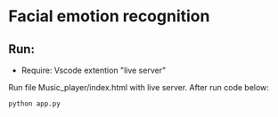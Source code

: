 # Facial emotion recognition

## Run:
  - Require: Vscode extention "live server"
  
  Run file Music_player/index.html with live server. After run code below:
``` 
python app.py

```
